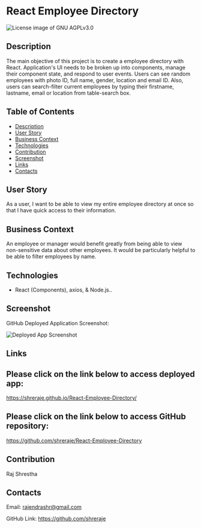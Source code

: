 # React Employee Directory

<img src="https://img.shields.io/badge/License-GNU AGPLv3.0-blue.svg" alt="License image of GNU AGPLv3.0" />
  
## Description
The main objective of this project is to create a employee directory with React. Application's UI needs to be broken up into components, manage their component state, and respond to user events. Users can see random employees with photo ID, full name, gender, location and email ID. Also, users can search-filter current employees by typing their firstname, lastname, email or location from table-search box.

## Table of Contents
* [Description](#description)
* [User Story](#user-story)
* [Business Context](#business-context)
* [Technologies](#technologies)
* [Contribution](#contribution)
* [Screenshot](#screenshot)
* [Links](#links)
* [Contacts](#contacts)

## User Story
 As a user, I want to be able to view my entire employee directory at once so that I have quick access to their information.

## Business Context
An employee or manager would benefit greatly from being able to view non-sensitive data about other employees. It would be particularly helpful to be able to filter employees by name.

## Technologies
- React (Components), axios, & Node.js..

## Screenshot
GitHub Deployed Application Screenshot:

![Deployed App Screenshot](https://user-images.githubusercontent.com/61192734/102684057-3840df80-418a-11eb-891d-c63b9faae5e5.png)

## Links

## Please click on the link below to access deployed app: 
https://shreraje.github.io/React-Employee-Directory/

## Please click on the link below to access GitHub repository: 
https://github.com/shreraje/React-Employee-Directory

## Contribution
Raj Shrestha

## Contacts

Email:
rajendrashr@gmail.com

GitHub Link:
https://github.com/shreraje
